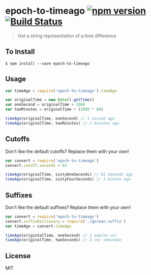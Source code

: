 epoch-to-timeago [![npm version](https://badge.fury.io/js/epoch-to-timeago.svg)](http://badge.fury.io/js/epoch-to-timeago) [![Build Status](https://travis-ci.org/chinedufn/epoch-to-timeago.svg?branch=master)](https://travis-ci.org/chinedufn/epoch-to-timeago)
================

> Get a string representation of a time difference

## To Install

```
$ npm install --save epoch-to-timeago
```

## Usage

```js
var timeAgo = require('epoch-to-timeago').timeAgo

var originalTime = new Date().getTime()
var oneSecond = originalTime + 1000
var twoMinutes = originalTime + (2000 * 60)

timeAgo(originalTime, oneSecond) // 1 second ago
timeAgo(originalTime, twoMinutes) // 2 minutes ago
```

## Cutoffs

Don't like the default cutoffs? Replace them with your own!

```js
var convert = require('epoch-to-timeago')
convert.cutoff.seconds = 63

timeAgo(originalTime, sixtyOneSeconds) // 61 seconds ago
timeAgo(originalTime, sixtyFourSeconds) // 1 minute ago
```

## Suffixes

Don't like the default suffixes? Replace them with your own!

```js
var convert = require('epoch-to-timeago')
convert.suffixDictionary = require('./german-suffix')
var timeAgo = convert.timeAgo

timeAgo(origintalTime, oneSecond) // 1 zweite vor
timeAgo(originalTime, twoSeconds) // 2 vor sekundan
```

## License

MIT
